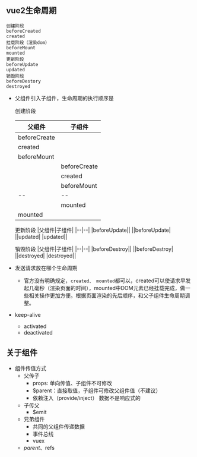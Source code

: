 <script>
import lifeCycle from './lifeCycle.vue'

export default {
  components: {
    lifeCycle
  },
}
</script>
<lifeCycle />

## vue2生命周期
```
创建阶段
beforeCreated
created
挂载阶段（渲染dom）
beforeMount
mounted
更新阶段
beforeUpdate
updated
销毁阶段
beforeDestory
destroyed
```

- 父组件引入子组件，生命周期的执行顺序是
  
  创建阶段

  |父组件|子组件|
  |--|--|
  |beforeCreate||
  |created||
  |beforeMount||
  ||beforeCreate|
  ||created|
  ||beforeMount|
  |--|--|
  ||mounted|
  |mounted||

  更新阶段
  |父组件|子组件|
  |--|--|
  |beforeUpdate||
  ||beforeUpdate|
  ||updated|
  |updated||

  销毁阶段
  |父组件|子组件|
  |--|--|
  |beforeDestroy||
  ||beforeDestroy|
  ||destroyed|
  |destroyed||

- 发送请求放在哪个生命周期
  - 官方没有明确规定，`created、 mounted`都可以，created可以使请求早发起几毫秒（渲染页面的时间），mounted中DOM元素已经挂载完成，做一些相关操作更加方便。根据页面渲染的先后顺序，和父子组件生命周期调整。
- keep-alive
  - activated
  - deactivated

## 关于组件
- 组件传值方式
  - 父传子
    - props: 单向传值、子组件不可修改
    - $parent：直接取值，子组件可修改父组件值（不建议） 
    - 依赖注入（provide/inject） 数据不是响应式的
  - 子传父
    - $emit
  - 兄弟组件
    - 共同的父组件传递数据
    - 事件总线
    - vuex
  - $parent、$refs

